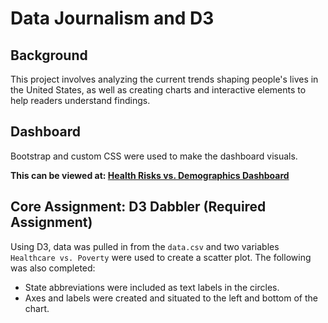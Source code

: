 # Data Journalism and D3

## Background

This project involves analyzing the current trends shaping people's lives in the United States, as well as creating charts and interactive elements to help readers understand findings.

## Dashboard

Bootstrap and custom CSS were used to make the dashboard visuals.

**This can be viewed at: [Health Risks vs. Demographics Dashboard](https://kerwehner.github.io/D3/)**

## Core Assignment: D3 Dabbler (Required Assignment)

Using D3, data was pulled in from the `data.csv` and two variables `Healthcare vs. Poverty` were used to create a scatter plot. The following was also completed:

* State abbreviations were included as text labels in the circles.
* Axes and labels were created and situated to the left and bottom of the chart.

